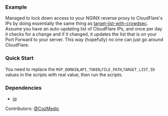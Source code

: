 ### Example

Managed to lock down access to your NGINX reverse proxy to CloudFlare's IPs by doing essentially the same thing as [target-list-with-crowdsec](../target-list-with-crowdsec). Assume you have an auto-updating list of CloudFlare IPs, and once per day it checks for a change and if it changed, it updates the list that is on your Port Forward to your server. This way (hopefully) no one can just go around CloudFlare.


### Quick Start

You need to replace the `MSP_DOMAIN`,`API_TOKEN`,`FILE_PATH`,`TARGET_LIST_ID` values in the scripts with real value, then run the scripts.

### Dependencies
- [jq](https://jqlang.github.io/jq/tutorial/)


Contributors: [@CozMedic](https://github.com/CozMedic)
